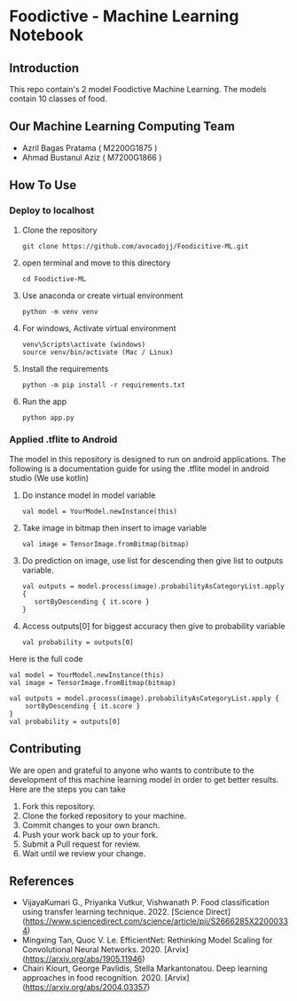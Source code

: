 # Foodictive - Machine Learning Notebook
 
## Introduction
This repo contain's 2 model Foodictive Machine Learning. The models contain 10 classes of food.

## Our Machine Learning Computing Team
- Azril Bagas Pratama ( M2200G1875 )
- Ahmad Bustanul Aziz ( M7200G1866 )

## How To Use
### Deploy to localhost 
1. Clone the repository 
   ```
   git clone https://github.com/avocadojj/Foodicitive-ML.git
   ```
2. open terminal and move to this directory
   ```
   cd Foodictive-ML
   ```
3. Use anaconda or create virtual environment
   ```
   python -m venv venv
   ```
4. For windows, Activate virtual environment
   ```
   venv\Scripts\activate (windows)
   source venv/bin/activate (Mac / Linux) 
   ```
5. Install the requirements
   ```
   python -m pip install -r requirements.txt
   ```
6. Run the app
   ```
   python app.py
   ```
### Applied .tflite to Android
The model in this repository is designed to run on android applications. The following is a documentation guide for using the .tflite model in android studio (We use kotlin)
1. Do instance model in model variable
   ```
   val model = YourModel.newInstance(this)
   ```
2. Take image in bitmap then insert to image variable
   ```
   val image = TensorImage.fromBitmap(bitmap)
   ```
3. Do prediction on image, use list for descending then give list to outputs variable.
   ```
   val outputs = model.process(image).probabilityAsCategoryList.apply {
      sortByDescending { it.score }
   }
   ```
4. Access outputs[0] for biggest accuracy then give to probability variable
   ```
   val probability = outputs[0]
   ```
   
Here is the full code
```
val model = YourModel.newInstance(this)
val image = TensorImage.fromBitmap(bitmap)

val outputs = model.process(image).probabilityAsCategoryList.apply {
    sortByDescending { it.score }
}
val probability = outputs[0]
```
        
## Contributing
We are open and grateful to anyone who wants to contribute to the development of this machine learning model in order to get better results. Here are the steps you can take
1. Fork this repository.
2. Clone the forked repository to your machine.
3. Commit changes to your own branch.
4. Push your work back up to your fork.
5. Submit a Pull request for review.
6. Wait until we review your change.

## References
- VijayaKumari G., Priyanka Vutkur, Vishwanath P. Food classification using transfer learning technique. 2022. [Science Direct] (https://www.sciencedirect.com/science/article/pii/S2666285X22000334)
- Mingxing Tan, Quoc V. Le. EfficientNet: Rethinking Model Scaling for Convolutional Neural Networks. 2020. [Arvix] (https://arxiv.org/abs/1905.11946)
- Chairi Kiourt, George Pavlidis, Stella Markantonatou. Deep learning approaches in food recognition. 2020. [Arvix] (https://arxiv.org/abs/2004.03357)
